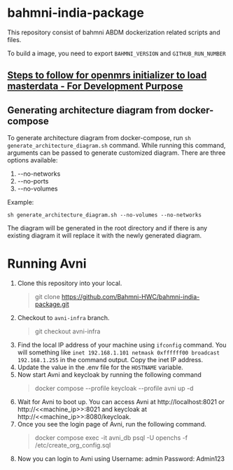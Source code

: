 # bahmni-india-package

This repository consist of bahmni ABDM dockerization related scripts and files.

To build a image, you need to export `BAHMNI_VERSION` and `GITHUB_RUN_NUMBER`

## [Steps to follow for openmrs initializer to load masterdata - For Development Purpose ](https://github.com/Bahmni/clinic-config#steps-to-follow-for-openmrs-initializer-to-load-masterdata---for-development-purpose-)

## Generating architecture diagram from docker-compose
To generate architecture diagram from docker-compose, run `sh generate_architecture_diagram.sh` command.
While running this command, arguments can be passed to generate customized diagram. There are three options available:
1. --no-networks
2. --no-ports
3. --no-volumes

Example:
```shell
sh generate_architecture_diagram.sh --no-volumes --no-networks
```

The diagram will be generated in the root directory and if there is any existing diagram it will replace it with the newly generated diagram.




# Running Avni
1. Clone this repository into your local.
    >git clone https://github.com/Bahmni-HWC/bahmni-india-package.git
2. Checkout to `avni-infra` branch.
    > git checkout avni-infra
3. Find the local IP address of your machine using `ifconfig` command. You will something like `inet 192.168.1.101 netmask 0xffffff00 broadcast 192.168.1.255` in the command output. Copy the inet IP address.
4. Update the value in the .env file for the `HOSTNAME` variable.
5. Now start Avni and keycloak by running the following command
    > docker compose --profile keycloak --profile avni up -d
6. Wait for Avni to boot up. You can access Avni at http://localhost:8021 or http://<<machine_ip>>:8021 and keycloak at http://<<machine_ip>>:8080/keycloak.
7. Once you see the login page of Avni, run the following command.
    > docker compose exec -it avni_db psql -U openchs -f /etc/create_org_config.sql
8. Now you can login to Avni using Username: admin Password: Admin123